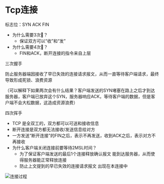 # Tcp连接

标志位：SYN ACK FIN

* 为什么需要3次🤝？
  * 保证双方可以“收”和“发”
* 为什么需要4次👋？
  * FIN和ACK，断开连接的指令来自上层

三次握手

防止服务器端因接收了早已失效的连接请求报文，从而一直等待客户端请求，最终导致形成死锁、浪费资源

（可以解释下如果两次会有什么结果？客户端发送的SYN堵塞在路上之后才到达服务器，客户端已放弃这个SYN，服务器响应ACK，等待客户端的数据，但是客户端不会大松数据，这造成资源浪费）

四次挥手

* TCP 是全双工的，双方都可以可送和接收信息
* 断开连接是双方都无法接收/发送信息给对方
* 一方发送“断开连接”的FIN之后，表示不再发送，收到ACK之后，表示对方不再接收
* 为什么客户端关闭连接前要等待2MSL时间？
  * 为了保证客户端发送的最后1个连接释放确认报文 能到达服务器，从而使得服务器能正常释放连接
  * 防止上文提到的早已失效的连接请求报文 出现在本连接中

![连接过程](https://pic3.zhimg.com/80/v2-e8aaab48ff996e5cd8a5b39dc450bd6a_hd.jpg)
